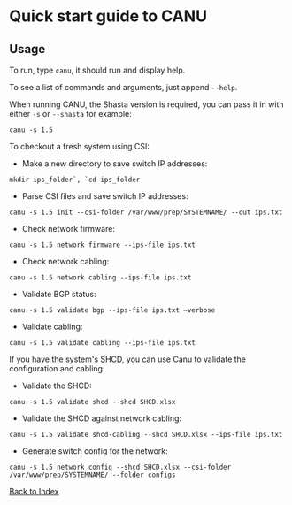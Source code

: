 # Quick start guide to CANU

## Usage

To run, type `canu`, it should run and display help. 

To see a list of commands and arguments, just append `--help`.

When running CANU, the Shasta version is required, you can pass it in with either `-s` or `--shasta` for example:

```
canu -s 1.5
```

To checkout a fresh system using CSI:

* Make a new directory to save switch IP addresses:

```
mkdir ips_folder`, `cd ips_folder
```

* Parse CSI files and save switch IP addresses:

```
canu -s 1.5 init --csi-folder /var/www/prep/SYSTEMNAME/ --out ips.txt
```

* Check network firmware:

```
canu -s 1.5 network firmware --ips-file ips.txt
```

* Check network cabling:

```
canu -s 1.5 network cabling --ips-file ips.txt
```

* Validate BGP status:

```
canu -s 1.5 validate bgp --ips-file ips.txt –verbose
```

* Validate cabling:

```
canu -s 1.5 validate cabling --ips-file ips.txt
```

If you have the system's SHCD, you can use Canu to validate the configuration and cabling:

* Validate the SHCD:

```
canu -s 1.5 validate shcd --shcd SHCD.xlsx
```

* Validate the SHCD against network cabling:

```
canu -s 1.5 validate shcd-cabling --shcd SHCD.xlsx --ips-file ips.txt
```

* Generate switch config for the network:

```
canu -s 1.5 network config --shcd SHCD.xlsx --csi-folder /var/www/prep/SYSTEMNAME/ --folder configs
```

[Back to Index](./index.md)